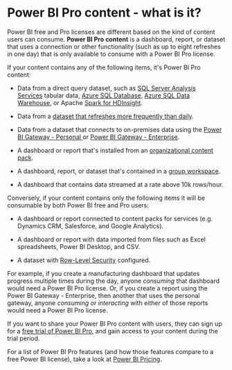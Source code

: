 <properties
   pageTitle="Power BI Pro content - what is it?"
   description="Power BI Pro content - what is it?"
   services="powerbi"
   documentationCenter=""
   authors="davidiseminger"
   manager="mblythe"
   backup=""
   editor=""
   tags=""
   qualityFocus="no"
   qualityDate=""/>

<tags
   ms.service="powerbi"
   ms.devlang="NA"
   ms.topic="get-started-article"
   ms.tgt_pltfrm="NA"
   ms.workload="powerbi"
   ms.date="07/12/2016"
   ms.author="davidi"/>

# Power BI Pro content - what is it?  

Power BI free and Pro licenses are different based on the kind of content users can consume.  **Power BI Pro content** is a dashboard, report, or dataset that uses a connection or other functionality (such as up to eight refreshes in one day) that is only available to consume with a Power BI Pro license.

If your content contains any of the following items, it's Power BI Pro content:

-   Data from a direct query dataset, such as [SQL Server Analysis Services](powerbi-sql-server-analysis-services-tabular-data.md) tabular data, [Azure SQL Database](powerbi-azure-sql-database-with-direct-connect.md), [Azure SQL Data Warehouse](powerbi-azure-sql-data-warehouse-with-direct-connect.md), or Apache [Spark for HDInsight](powerbi-spark-on-hdinsight-with-direct-connect.md).

-   Data from a [dataset that refreshes more frequently than daily](powerbi-refresh-data.md).

-   Data from a dataset that connects to on-premises data using the [Power BI Gateway - Personal ](powerbi-personal-gateway.md) or [Power BI Gateway - Enterprise](powerbi-gateway-enterprise.md).

-   A dashboard or report that's installed from an [organizational content pack](powerbi-service-organizational-content-packs-introduction.md).

-   A dashboard, report, or dataset that's contained in a [group workspace](powerbi-service-create-a-group-in-power-bi.md).

-   A dashboard that contains data streamed at a rate above 10k rows/hour.

Conversely, if your content contains only the following items it will be consumable by both Power BI free and Pro users:

-   A dashboard or report connected to content packs for services (e.g. Dynamics CRM, Salesforce, and Google Analytics).

-   A dashboard or report with data imported from files such as Excel spreadsheets, Power BI Desktop, and CSV.

-   A dataset with [Row-Level Security](powerbi-admin-rls.md) configured.

For example, if you create a manufacturing dashboard that updates progress multiple times during the day, anyone *consuming* that dashboard would need a Power BI Pro license. Or, if you create a report using the Power BI Gateway - Enterprise, then another that uses the personal gateway, anyone *consuming or interacting* with either of those reports would need a Power BI Pro license.

If you want to share your Power BI Pro content with users, they can sign up for a [free trial of Power BI Pro](powerbi-service-self-service-signup-for-power-bi.md#power-bi-pro-60-day-trial), and gain access to your content during the trial period.

For a list of Power BI Pro features (and how those features compare to a free Power BI license), take a look at [Power BI Pricing](https://powerbi.microsoft.com/pricing).
